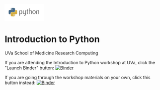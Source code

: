 <img src="images/python-logo-master.png" style="width:25%;height:25%"></img>

# Introduction to Python

UVa School of Medicine Research Computing

If you are attending the Introduction to Python workshop at UVa, click the "Launch Binder" button: [![Binder](https://mybinder.org/badge.svg)](https://mybinder.org/v2/gh/uvasomrc/intro-python/master?filepath=Intro_Python-Blank.ipynb)

If you are going through the workshop materials on your own, click this button instead: [![Binder](https://mybinder.org/badge.svg)](https://mybinder.org/v2/gh/uvasomrc/intro-python/master?filepath=Intro_Python.ipynb)
